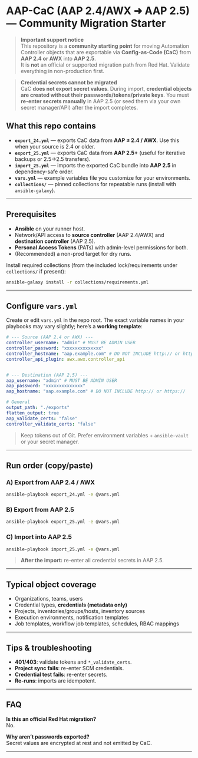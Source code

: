 # AAP-CaC (AAP 2.4/AWX ➜ AAP 2.5) — Community Migration Starter

> **Important support notice**  
> This repository is a **community starting point** for moving Automation Controller objects that are exportable via **Config-as-Code (CaC)** from **AAP 2.4 or AWX** into **AAP 2.5**.  
> It is **not** an official or supported migration path from Red Hat. Validate everything in non-production first.

> **Credential secrets cannot be migrated**  
> CaC **does not export secret values**. During import, **credential objects are created without their passwords/tokens/private keys**. You must **re-enter secrets manually** in AAP 2.5 (or seed them via your own secret manager/API) after the import completes.

## What this repo contains

- **`export_24.yml`** — exports CaC data from **AAP ≤ 2.4 / AWX**. Use this when your source is 2.4 or older.  
- **`export_25.yml`** — exports CaC data from **AAP 2.5+** (useful for iterative backups or 2.5→2.5 transfers).  
- **`import_25.yml`** — imports the exported CaC bundle into **AAP 2.5** in dependency-safe order.  
- **`vars.yml`** — example variables file you customize for your environments.  
- **`collections/`** — pinned collections for repeatable runs (install with `ansible-galaxy`).  

---

## Prerequisites

- **Ansible** on your runner host.  
- Network/API access to **source controller** (AAP 2.4/AWX) and **destination controller** (AAP 2.5).  
- **Personal Access Tokens** (PATs) with admin-level permissions for both.  
- (Recommended) a non-prod target for dry runs.

Install required collections (from the included lock/requirements under `collections/` if present):

```bash
ansible-galaxy install -r collections/requirements.yml
```

---

## Configure `vars.yml`

Create or edit `vars.yml` in the repo root. The exact variable names in your playbooks may vary slightly; here’s a **working template**:

```yaml
# --- Source (AAP 2.4 or AWX) ---
controller_username: "admin" # MUST BE ADMIN USER
controller_password: "xxxxxxxxxxxxxx"
controller_hostname: "aap.example.com" # DO NOT INCLUDE http:// or https://
controller_api_plugin: awx.awx.controller_api


# --- Destination (AAP 2.5) ---
aap_username: "admin" # MUST BE ADMIN USER
aap_password: "xxxxxxxxxxxxxx"
aap_hostname: "aap.example.com" # DO NOT INCLUDE http:// or https://

# General
output_path: "./exports"
flatten_output: true
aap_validate_certs: "false"
controller_validate_certs: "false"
```

> Keep tokens out of Git. Prefer environment variables + `ansible-vault` or your secret manager.

---

## Run order (copy/paste)

### A) Export from AAP 2.4 / AWX
```bash
ansible-playbook export_24.yml -e @vars.yml
```

### B) Export from AAP 2.5
```bash
ansible-playbook export_25.yml -e @vars.yml
```

### C) Import into AAP 2.5
```bash
ansible-playbook import_25.yml -e @vars.yml
```

> **After the import:** re-enter all credential secrets in AAP 2.5.

---

## Typical object coverage

- Organizations, teams, users
- Credential types, **credentials (metadata only)**  
- Projects, inventories/groups/hosts, inventory sources  
- Execution environments, notification templates  
- Job templates, workflow job templates, schedules, RBAC mappings

---

## Tips & troubleshooting

- **401/403**: validate tokens and `*_validate_certs`.  
- **Project sync fails**: re-enter SCM credentials.  
- **Credential test fails**: re-enter secrets.  
- **Re-runs**: imports are idempotent.

---

## FAQ

**Is this an official Red Hat migration?**  
No.

**Why aren’t passwords exported?**  
Secret values are encrypted at rest and not emitted by CaC.

---

